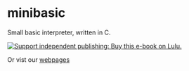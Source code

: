 # minibasic
Small basic interpreter, written in C.

<a href="http://www.lulu.com/commerce/index.php?fBuyContent=10392770"><img src="http://static.lulu.com/images/services/buy_now_buttons/en/gray.gif?20161207153255" border="0" alt="Support independent publishing: Buy this e-book on Lulu."></a>

Or vist our  <a href = "https://malcolmmclean.github.io/minibasic/"> webpages </a>
